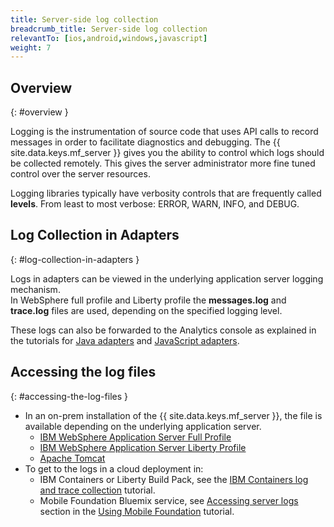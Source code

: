 ```yaml
---
title: Server-side log collection
breadcrumb_title: Server-side log collection
relevantTo: [ios,android,windows,javascript]
weight: 7
---
```

<!-- NLS_CHARSET=UTF-8 -->
## Overview
{: #overview }

Logging is the instrumentation of source code that uses API calls to record messages in order to facilitate diagnostics and debugging. The {{ site.data.keys.mf_server }} gives you the ability to control  which logs should be collected remotely. This gives the server administrator more fine tuned control over the server resources.

Logging libraries typically have verbosity controls that are frequently called **levels**. From least to most verbose: ERROR, WARN, INFO, and DEBUG. 

## Log Collection in Adapters
{: #log-collection-in-adapters }

Logs in adapters can be viewed in the underlying application server logging mechanism.  
In WebSphere full profile and Liberty profile the **messages.log** and **trace.log** files are used, depending on the specified logging level. 

These logs can also be forwarded to the Analytics console as explained in the tutorials for [Java adapters](java-adapter) and [JavaScript adapters](javascript-adapter).

## Accessing the log files
{: #accessing-the-log-files }

* In an on-prem installation of the {{ site.data.keys.mf_server }}, the file is available depending on the underlying application server. 
    * [IBM WebSphere Application Server Full Profile](http://ibm.biz/knowctr#SSEQTP_8.5.5/com.ibm.websphere.base.doc/ae/ttrb_trcover.html)
    * [IBM WebSphere Application Server Liberty Profile](http://ibm.biz/knowctr#SSEQTP_8.5.5/com.ibm.websphere.wlp.doc/ae/rwlp_logging.html?cp=SSEQTP_8.5.5%2F1-16-0-0)
    * [Apache Tomcat](http://tomcat.apache.org/tomcat-7.0-doc/logging.html)
* To get to the logs in a cloud deployment in:
    * IBM Containers or Liberty Build Pack, see the [IBM Containers log and trace collection](../../bluemix/mobilefirst-server-using-scripts/log-and-trace-collection/) tutorial.
    * Mobile Foundation Bluemix service, see [Accessing server logs](../../bluemix/using-mobile-foundation/#accessing-server-logs) section in the [Using Mobile Foundation](../../bluemix/using-mobile-foundation) tutorial.